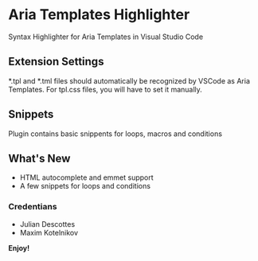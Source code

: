 # Aria Templates Highlighter

Syntax Highlighter for Aria Templates in Visual Studio Code

## Extension Settings

*.tpl and *.tml files should automatically be recognized by VSCode as Aria Templates.
For tpl.css files, you will have to set it manually.

## Snippets

Plugin contains basic snippents for loops, macros and conditions

## What's New

 - HTML autocomplete and emmet support
 - A few snippets for loops and conditions

### Credentians

* Julian Descottes
* Maxim Kotelnikov

**Enjoy!**